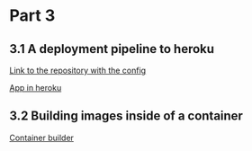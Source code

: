 # Part 3

## 3.1 A deployment pipeline to heroku

[Link to the repository with the config](https://github.com/nikomn/docker-hy.github.io)

[App in heroku](https://dockeri-testi-app2.herokuapp.com/)

## 3.2 Building images inside of a container

[Container builder](container-builder/README.md)